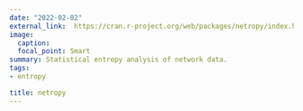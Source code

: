 ```yaml
---
date: "2022-02-02"
external_link:  https://cran.r-project.org/web/packages/netropy/index.html
image:
  caption: 
  focal_point: Smart
summary: Statistical entropy analysis of network data.
tags:
- entropy

title: netropy
---
```


